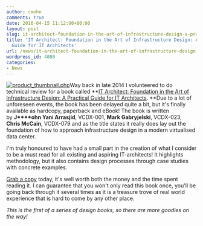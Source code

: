 ```yaml
---
author: cmohn
comments: true
date: 2016-04-15 11:12:00+00:00
layout: post
slug: it-architect-foundation-in-the-art-of-infrastructure-design-a-practical-guide-for-it-architects
title: 'IT Architect: Foundation in the Art of Infrastructure Design: A Practical
  Guide for IT Architects'
url: /news/it-architect-foundation-in-the-art-of-infrastructure-design-a-practical-guide-for-it-architects/
wordpress_id: 4080
categories:
- News
---
```


[![product_thumbnail.php](http://vninja.net/wordpress/wp-content/uploads/2016/04/product_thumbnail.php_.jpeg)](https://www.lulu.com/shop/search.ep?keyWords=arrasjid&type=)Way back in late 2014 I volunteered to do technical review for a book called **[IT Architect: Foundation in the Art of Infrastructure Design: A Practical Guide for IT Architects](https://www.lulu.com/shop/search.ep?keyWords=arrasjid&type=). **Due to a lot of unforeseen events, the book has been delayed quite a bit, but it's finally available as hardcopy, paperback and eBook! The book is written by **J****ohn Yani Arrasjid**, VCDX-001, **Mark Gabryjelski**, VCDX-023, **Chris McCain**, VCDX-079 and as the title states it really does lay out the foundation of how to approach infrastructure design in a modern virtualised data center.

I'm truly honoured to have had a small part in the creation of what I consider to be a must read for all existing and aspiring IT-architects! It highlights methodology, but it also contains design processes through case studies with concrete examples.

[Grab a copy](https://www.lulu.com/shop/search.ep?keyWords=arrasjid&type=) today, it's well worth both the money and the time spent reading it. I can guarantee that you won't only read this book once, you'll be going back through it several times as it is a treasure trove of real world experience that is hard to come by any other place.



_This is the first of a series of design books, so there are more goodies on the way!_
